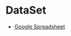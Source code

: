 # DataSet

*  [Google Spreadsheet](https://docs.google.com/spreadsheets/d/1UTnnNzD3Yl2DBBrtUbumVOVBkmVVNEGMSKeu3-eNIh8/edit?usp=sharing)
